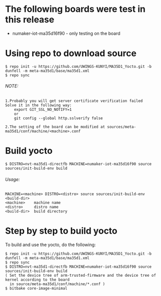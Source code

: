 # The following boards were test in this release

* numaker-iot-ma35d16f90 - only testing on the board

# Using repo to download source
```
$ repo init -u https://github.com/UWINGS-KUNYI/MA35D1_Yocto.git -b dunfell -m meta-ma35d1/base/ma35d1.xml
$ repo sync
```
###### NOTE:
```
1.Probably you will get server certificate verification failed
Solve it in the following way:
	export GIT_SSL_NO_NOTIFY=1
	or
	git config --global http.sslverify false

2.The setting of the board can be modified at sources/meta-ma35d1/conf/machine/<machine>.conf
```

# Build yocto
```
$ DISTRO=nvt-ma35d1-directfb MACHINE=numaker-iot-ma35d16f90 source  sources/init-build-env build
```

###### Usage:
	MACHINE=<machine> DISTRO=<distro> source sources/init-build-env <build-dir>
	<machine>    machine name
	<distro>     distro name
	<build-dir>  build directory

# Step by step to build yocto
To build and use the yocto, do the following:
```
$ repo init -u https://github.com/UWINGS-KUNYI/MA35D1_Yocto.git -b dunfell -m meta-ma35d1/base/ma35d1.xml
$ repo sync
$ DISTRO=nvt-ma35d1-directfb MACHINE=numaker-iot-ma35d16f90 source  sources/init-build-env build
( Set the device tree of arm-trusted-firmware and the device tree of kernel according to the board
  in source/meta-ma35d1/conf/machine/*.conf )
$ bitbake core-image-minimal

```

